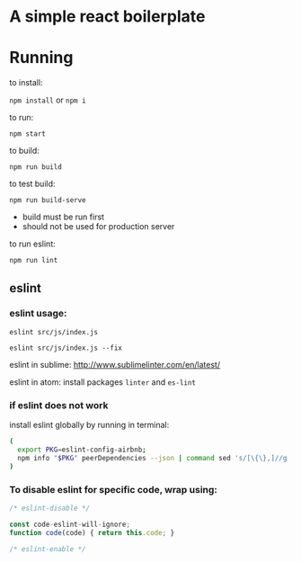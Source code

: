 # A simple react boilerplate

# Running

to install:

`npm install` or `npm i`

to run:

`npm start`

to build:

`npm run build`

to test build:

`npm run build-serve`

* build must be run first
* should not be used for production server

to run eslint:

`npm run lint`

## eslint

### eslint usage:

```
eslint src/js/index.js
```

```
eslint src/js/index.js --fix
```

eslint in sublime: http://www.sublimelinter.com/en/latest/

eslint in atom: install packages `linter` and `es-lint`
### if eslint does not work

install eslint globally by running in terminal:

```bash
(
  export PKG=eslint-config-airbnb;
  npm info "$PKG" peerDependencies --json | command sed 's/[\{\},]//g ; s/: /@/g' | xargs npm install -g "$PKG"
)
```


### To disable eslint for specific code, wrap using:

```js
/* eslint-disable */

const code-eslint-will-ignore;
function code(code) { return this.code; }

/* eslint-enable */
```
